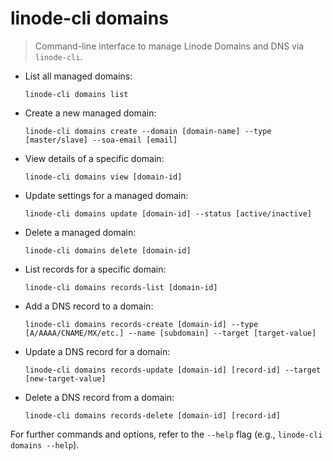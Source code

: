 # linode-cli domains

> Command-line interface to manage Linode Domains and DNS via `linode-cli`.

- List all managed domains:
  
  `linode-cli domains list`

- Create a new managed domain:
  
  `linode-cli domains create --domain [domain-name] --type [master/slave] --soa-email [email]`

- View details of a specific domain:
  
  `linode-cli domains view [domain-id]`

- Update settings for a managed domain:
  
  `linode-cli domains update [domain-id] --status [active/inactive]`

- Delete a managed domain:
  
  `linode-cli domains delete [domain-id]`

- List records for a specific domain:
  
  `linode-cli domains records-list [domain-id]`

- Add a DNS record to a domain:
  
  `linode-cli domains records-create [domain-id] --type [A/AAAA/CNAME/MX/etc.] --name [subdomain] --target [target-value]`

- Update a DNS record for a domain:
  
  `linode-cli domains records-update [domain-id] [record-id] --target [new-target-value]`

- Delete a DNS record from a domain:
  
  `linode-cli domains records-delete [domain-id] [record-id]`

For further commands and options, refer to the `--help` flag (e.g., `linode-cli domains --help`).
